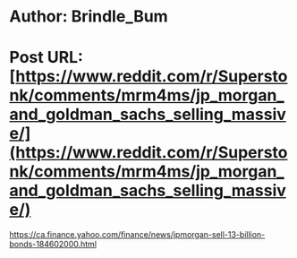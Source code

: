 # Author: Brindle_Bum
# Post URL: [https://www.reddit.com/r/Superstonk/comments/mrm4ms/jp_morgan_and_goldman_sachs_selling_massive/](https://www.reddit.com/r/Superstonk/comments/mrm4ms/jp_morgan_and_goldman_sachs_selling_massive/)


https://ca.finance.yahoo.com/finance/news/jpmorgan-sell-13-billion-bonds-184602000.html